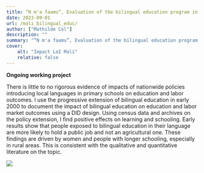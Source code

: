 ```yaml
---
title: “N m'a faamu”, Evaluation of the bilingual education program in Mali
date: 2023-09-01
url: /mali_bilingual_educ/
author: ["Mathilde Col"]
description: "" 
summary: "“N m'a faamu”, Evaluation of the bilingual education program in Mali"
cover:
    alt: "Impact LoI Mali"
    relative: false
---
```


**Ongoing working project**

There is little to no rigorous evidence of impacts of nationwide policies introducing local languages in primary schools on education and labor outcomes. I use the progressive extension of bilingual education in early 2000 to document the impact of bilingual education on education and labor market outcomes using a DID design. Using census data and archives on the policy extension, I find positive effects on learning and schooling. Early results show that people exposed to bilingual education in their language are more likely to hold a public job and not an agricultural one. These findings are driven by women and people with longer schooling, especially in rural areas. This is consistent with the qualitative and quantitative literature on the topic.

![](/pix/map_treatment_dummy.png)
